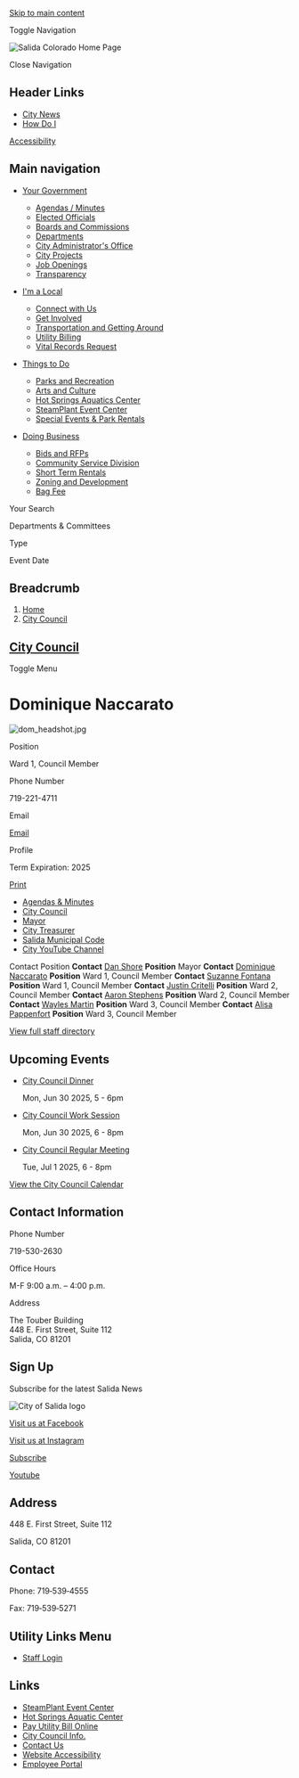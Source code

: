 [Skip to main content](https://www.cityofsalida.com/elected-citycouncil/directory-listing/dominique-naccarato/)

Toggle Navigation

![Salida Colorado Home Page](https://www.cityofsalida.com/themes/custom/salidaco/salidaco_theme/logo.png)

Close Navigation

## Header Links

- [City News](https://www.cityofsalida.com/administration/page/city-news "City News")
- [How Do I](https://www.cityofsalida.com/administration/page/how-do-i)

[Accessibility](https://www.cityofsalida.com/administration/page/accessibility-resources)

## Main navigation

- [Your Government](https://www.cityofsalida.com/your-government)
  
  - [Agendas / Minutes](https://www.cityofsalida.com/meetings)
  - [Elected Officials](https://www.cityofsalida.com/elected "Elected Officials")
  - [Boards and Commissions](https://www.cityofsalida.com/bc "Boards and Commissions")
  - [Departments](https://cityofsalida.com/administration/page/departments "City Departments")
  - [City Administrator's Office](https://www.cityofsalida.com/administration/page/city-administrators-office "City Administrator's Office")
  - [City Projects](https://www.cityofsalida.com/administration/page/city-projects "City Projects")
  - [Job Openings](https://www.cityofsalida.com/jobs)
  - [Transparency](https://www.cityofsalida.com/administration/page/transparency "Transparency")
- [I'm a Local](https://www.cityofsalida.com/community)
  
  - [Connect with Us](https://www.cityofsalida.com/community/page/connect-us)
  - [Get Involved](https://www.cityofsalida.com/community/page/get-involved "Get Involved")
  - [Transportation and Getting Around](https://www.cityofsalida.com/community/page/transportation-and-getting-around "Transportation and Getting Around")
  - [Utility Billing](https://www.cityofsalida.com/community/page/utility-billing "Utility Billing")
  - [Vital Records Request](https://www.cityofsalida.com/community/page/vital-records-request "Vital Records Request")
- [Things to Do](https://www.cityofsalida.com/things-to-do)
  
  - [Parks and Recreation](https://www.cityofsalida.com/parksrec "Parks and Recreation")
  - [Arts and Culture](https://www.cityofsalida.com/artsculture "Arts and Culture")
  - [Hot Springs Aquatics Center](https://www.cityofsalida.com/aquaticcenter)
  - [SteamPlant Event Center](https://www.cityofsalida.com/artsculture-steamplant "SteamPlant Event Center")
  - [Special Events &amp; Park Rentals](https://www.cityofsalida.com/parksrec/page/salida-special-events-and-park-or-facility-rentals "Events & Rentals")
- [Doing Business](https://www.cityofsalida.com/business)
  
  - [Bids and RFPs](https://www.cityofsalida.com/administration/page/bids-and-rfps "Bids and RFPs")
  - [Community Service Division](https://www.cityofsalida.com/police/page/community-service-division "Community Service Division")
  - [Short Term Rentals](https://www.cityofsalida.com/clerk/page/short-term-rentals "Short Term Rentals")
  - [Zoning and Development](https://www.cityofsalida.com/commdev/page/zoning-development "Zoning and Development")
  - [Bag Fee](https://www.cityofsalida.com/clerk/page/bag-fee)

Your Search

Departments &amp; Committees

Type

Event Date

## Breadcrumb

1. [Home](https://www.cityofsalida.com)
2. [City Council](https://www.cityofsalida.com/elected-citycouncil)

## [City Council](https://www.cityofsalida.com/elected-citycouncil)

Toggle Menu

# Dominique Naccarato

![](https://www.cityofsalida.com/sites/g/files/vyhlif12621/files/styles/directory_listings_body_with_photo/public/media/elected-citycouncil/image/21/dom_headshot.jpg?itok=wtEeI9Kb "dom_headshot.jpg")

Position

Ward 1, Council Member

Phone Number

719-221-4711

Email

[Email](https://www.cityofsalida.com/email-contact/node/19330/field_email "(Email Dominique  Naccarato, opens in a new window)")

Profile

Term Expiration: 2025

[Print](https://www.cityofsalida.com/print/pdf/node/19330)

- [Agendas &amp; Minutes](https://www.cityofsalida.com/meetings?field_smart_date_value_1=&field_smart_date_end_value=&combine=&department=All&boards-commissions=41156)
- [City Council](https://www.cityofsalida.com/elected-citycouncil/page/city-council)
- [Mayor](https://www.cityofsalida.com/elected/page/mayor)
- [City Treasurer](https://www.cityofsalida.com/elected/page/city-treasurer)
- [Salida Municipal Code](https://library.municode.com/co/salida/codes/code_of_ordinances "(opens in a new window)")
- [City YouTube Channel](https://www.youtube.com/channel/UCmmG6TTREbWPiGhQK_Jy1Ig "(opens in a new window)")

Contact Position **Contact** [Dan Shore](https://www.cityofsalida.com/elected-citycouncil/directory-listing/dan-shore) **Position** Mayor **Contact** [Dominique Naccarato](https://www.cityofsalida.com/elected-citycouncil/directory-listing/dominique-naccarato) **Position** Ward 1, Council Member **Contact** [Suzanne Fontana](https://www.cityofsalida.com/elected-citycouncil/directory-listing/suzanne-fontana-0) **Position** Ward 1, Council Member **Contact** [Justin Critelli](https://www.cityofsalida.com/elected-citycouncil/directory-listing/justin-critelli) **Position** Ward 2, Council Member **Contact** [Aaron Stephens](https://www.cityofsalida.com/elected-citycouncil/directory-listing/aaron-stephens) **Position** Ward 2, Council Member **Contact** [Wayles Martin](https://www.cityofsalida.com/elected-citycouncil/directory-listing/wayles-martin) **Position** Ward 3, Council Member **Contact** [Alisa Pappenfort](https://www.cityofsalida.com/elected-citycouncil/directory-listing/alisa-pappenfort) **Position** Ward 3, Council Member

[View full staff directory](https://www.cityofsalida.com/directory)

## Upcoming Events

- [City Council Dinner](https://www.cityofsalida.com/elected-citycouncil/page/city-council-dinner-35)
  
  Mon, Jun 30 2025, 5 - 6pm
- [City Council Work Session](https://www.cityofsalida.com/elected-citycouncil/page/city-council-work-session-0)
  
  Mon, Jun 30 2025, 6 - 8pm
- [City Council Regular Meeting](https://www.cityofsalida.com/elected-citycouncil/page/city-council-regular-meeting-1)
  
  Tue, Jul 1 2025, 6 - 8pm

[View the City Council Calendar](https://www.cityofsalida.com/calendar?boards-commissions=41156)

## Contact Information

Phone Number

719-530-2630

Office Hours

M-F 9:00 a.m. – 4:00 p.m.

Address

The Touber Building  
448 E. First Street, Suite 112  
Salida, CO 81201

## Sign Up

Subscribe for the latest Salida News

![City of Salida logo](https://www.cityofsalida.com/themes/custom/salidaco/salidaco_theme/dist/images/footer/logo-white.png)

[Visit us at Facebook](https://www.facebook.com/CityofSalida "(opens in a new window)")

[Visit us at Instagram](https://www.instagram.com/salidaparksandrec "(opens in a new window)")

[Subscribe](https://www.cityofsalida.com/administration/page/salida-standard-newsletter)

[Youtube](https://www.youtube.com/channel/UCmmG6TTREbWPiGhQK_Jy1Ig/videos "(opens in a new window)")

## Address

448 E. First Street, Suite 112

Salida, CO 81201

## Contact

Phone: 719‑539‑4555

Fax: 719‑539‑5271

## Utility Links Menu

- [Staff Login](https://www.cityofsalida.com/login?current=)

## Links

- [SteamPlant Event Center](https://www.cityofsalida.com/artsculture-steamPlant)
- [Hot Springs Aquatic Center](https://www.cityofsalida.com/aquaticcenter)
- [Pay Utility Bill Online](https://salidaco.municipalonlinepayments.com/salidaco/utilities "(opens in a new window)")
- [City Council Info.](https://www.cityofsalida.com/elected-citycouncil/page/city-council)
- [Contact Us](https://www.cityofsalida.com/contact-us)
- [Website Accessibility](https://www.cityofsalida.com/administration/page/website-accessibility)
- [Employee Portal](https://workforcenow.adp.com/public/index.htm "(opens in a new window)")